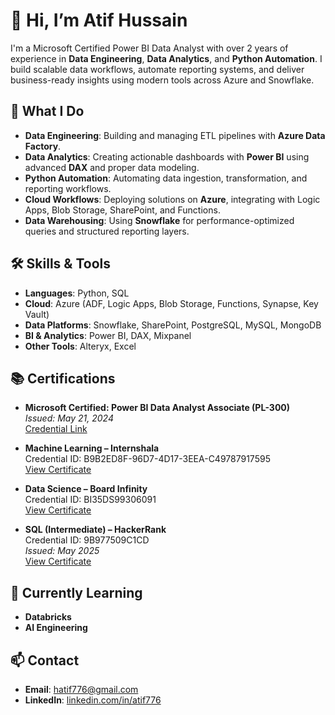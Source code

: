# 👋 Hi, I’m Atif Hussain

I'm a Microsoft Certified Power BI Data Analyst with over 2 years of experience in **Data Engineering**, **Data Analytics**, and **Python Automation**. I build scalable data workflows, automate reporting systems, and deliver business-ready insights using modern tools across Azure and Snowflake.

## 💼 What I Do

- **Data Engineering**: Building and managing ETL pipelines with **Azure Data Factory**.
- **Data Analytics**: Creating actionable dashboards with **Power BI** using advanced **DAX** and proper data modeling.
- **Python Automation**: Automating data ingestion, transformation, and reporting workflows.
- **Cloud Workflows**: Deploying solutions on **Azure**, integrating with Logic Apps, Blob Storage, SharePoint, and Functions.
- **Data Warehousing**: Using **Snowflake** for performance-optimized queries and structured reporting layers.

## 🛠 Skills & Tools

- **Languages**: Python, SQL  
- **Cloud**: Azure (ADF, Logic Apps, Blob Storage, Functions, Synapse, Key Vault)  
- **Data Platforms**: Snowflake, SharePoint, PostgreSQL, MySQL, MongoDB  
- **BI & Analytics**: Power BI, DAX, Mixpanel  
- **Other Tools**: Alteryx, Excel

## 📚 Certifications

- **Microsoft Certified: Power BI Data Analyst Associate (PL-300)**  
  *Issued: May 21, 2024*  
  [Credential Link](https://learn.microsoft.com/en-us/users/atifhussain-3032/credentials/2aee88f3a6573e12)

- **Machine Learning – Internshala**  
  Credential ID: B9B2ED8F-96D7-4D17-3EEA-C49787917595  
  [View Certificate](https://trainings.internshala.com/view_certificate/B39C76B2-D0E8-B316-9537-956A11ABD81D/B9B2ED8F-96D7-4D17-3EEA-C49787917595/)

- **Data Science – Board Infinity**  
  Credential ID: BI35DS99306091  
  [View Certificate](https://drive.google.com/file/d/1sJZptQ-LTb9CmiBxcwzRD3KZTrjllZwL/view)

- **SQL (Intermediate) – HackerRank**  
  Credential ID: 9B977509C1CD  
  *Issued: May 2025*  
  [View Certificate](https://www.hackerrank.com/certificates/454fb4ea7379)

## 🚀 Currently Learning

- **Databricks**
- **AI Engineering**

## 📫 Contact

- **Email**: hatif776@gmail.com  
- **LinkedIn**: [linkedin.com/in/atif776](https://www.linkedin.com/in/atif776/)
